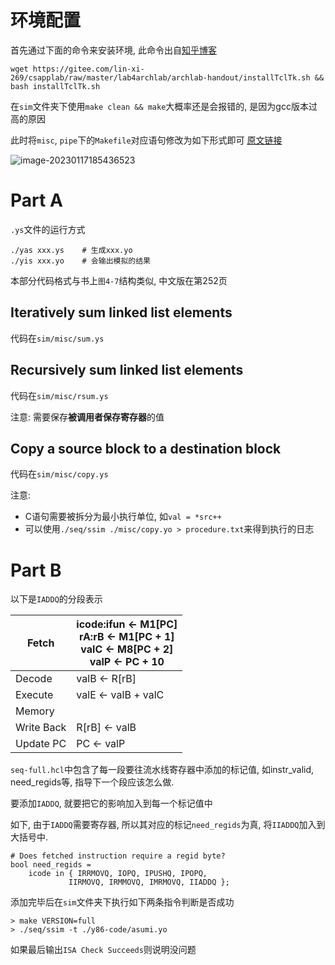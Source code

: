 # 环境配置

首先通过下面的命令来安装环境, 此命令出自[知乎博客](https://zhuanlan.zhihu.com/p/454779772)

``` shell
wget https://gitee.com/lin-xi-269/csapplab/raw/master/lab4archlab/archlab-handout/installTclTk.sh && bash installTclTk.sh
```

在`sim`文件夹下使用`make clean && make`大概率还是会报错的, 是因为gcc版本过高的原因

此时将`misc`, `pipe`下的`Makefile`对应语句修改为如下形式即可	[原文链接](https://stackoverflow.com/questions/63152352/fail-to-compile-the-y86-simulatur-csapp)

![image-20230117185436523](https://joplin-imgbed-1312299157.cos.ap-nanjing.myqcloud.com/image-20230117185436523.png)

# Part A

`.ys`文件的运行方式

```shell
./yas xxx.ys	# 生成xxx.yo
./yis xxx.yo	# 会输出模拟的结果
```

本部分代码格式与书上`图4-7`结构类似, 中文版在第252页

## Iteratively sum linked list elements

代码在`sim/misc/sum.ys`

## Recursively sum linked list elements

代码在`sim/misc/rsum.ys`

注意: 需要保存**被调用者保存寄存器**的值

## Copy a source block to a destination block

代码在`sim/misc/copy.ys`

注意:

- C语句需要被拆分为最小执行单位, 如`val = *src++`
- 可以使用`./seq/ssim ./misc/copy.yo > procedure.txt`来得到执行的日志



# Part B

以下是`IADDQ`的分段表示

| Fetch      | icode:ifun <- M1[PC]<br/>rA:rB <- M1[PC + 1]<br/>valC <- M8[PC + 2]<br/>valP <- PC + 10 |
| ---------- | ------------------------------------------------------------ |
| Decode     | valB <- R[rB]                                                |
| Execute    | valE <- valB + valC                                          |
| Memory     |                                                              |
| Write Back | R[rB] <- valB                                                |
| Update PC  | PC <- valP                                                   |

`seq-full.hcl`中包含了每一段要往流水线寄存器中添加的标记值, 如instr_valid, need_regids等, 指导下一个段应该怎么做.

要添加`IADDQ`, 就要把它的影响加入到每一个标记值中

如下, 由于`IADDQ`需要寄存器, 所以其对应的标记`need_regids`为真, 将`IIADDQ`加入到大括号中.

``` 
# Does fetched instruction require a regid byte?
bool need_regids =
	icode in { IRRMOVQ, IOPQ, IPUSHQ, IPOPQ, 
		     IIRMOVQ, IRMMOVQ, IMRMOVQ, IIADDQ };
```



添加完毕后在`sim`文件夹下执行如下两条指令判断是否成功

``` shell
> make VERSION=full
> ./seq/ssim -t ./y86-code/asumi.yo
```

如果最后输出`ISA Check Succeeds`则说明没问题
